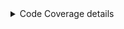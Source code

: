 
<details>
          <summary>Code Coverage details</summary>
          <table>
            <tr>
              <th colspan="8">Code Coverage
            <tr>
              <th colspan="1">Class
              <th colspan="2">Lines
              <th colspan="2">Functions
              <th colspan="2">Classes
              <th colspan="1">Health
            <tr>
              <td colspan="8"><strong>nxdummy
              <tr>
  <td>Netlogix\Nxdummy\Exception\OptionNotFoundException
  <td align="center">0.00%
  <td align="right">0/0
  <td align="center">0.00%
  <td align="right">0/0
  <td align="center">0.00%
  <td align="right">0/1
  <td align="center">❌
<tr>
  <td>Netlogix\Nxdummy\Options\MiddlewareOptions
  <td align="center">90.91%
  <td align="right">10/11
  <td align="center">66.67%
  <td align="right">2/3
  <td align="center">0.00%
  <td align="right">0/1
  <td align="center">➖
<tr>
  <td>Netlogix\Nxdummy\Options\MiddlewareOptions2
  <td align="center">90.91%
  <td align="right">10/11
  <td align="center">66.67%
  <td align="right">2/3
  <td align="center">0.00%
  <td align="right">0/1
  <td align="center">➖
<tr>
  <td>Netlogix\Nxdummy\Utility\UriUtility
  <td align="center">100.00%
  <td align="right">16/16
  <td align="center">100.00%
  <td align="right">3/3
  <td align="center">100.00%
  <td align="right">1/1
  <td align="center">🚀
            <tr>
  <td><strong>Summary
  <td align="center"><strong>96.30%
  <td align="right"><strong>26/27
  <td align="center"><strong>83.33%
  <td align="right"><strong>5/6
  <td align="center"><strong>50.00%
  <td align="right"><strong>1/2
  <td align="center"><strong>✅
          </table>
        </details>

